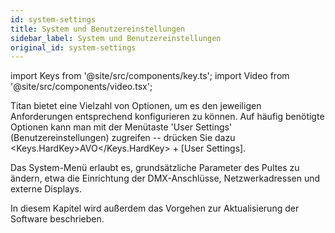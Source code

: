 ```yaml
---
id: system-settings
title: System und Benutzereinstellungen
sidebar_label: System und Benutzereinstellungen
original_id: system-settings
---
```


import Keys from '@site/src/components/key.ts';
import Video from '@site/src/components/video.tsx';

Titan bietet eine Vielzahl von Optionen, um es den jeweiligen
Anforderungen entsprechend konfigurieren zu können. Auf häufig benötigte
Optionen kann man mit der Menütaste 'User Settings'
(Benutzereinstellungen) zugreifen -- drücken Sie dazu <Keys.HardKey>AVO</Keys.HardKey> + \[User
Settings\].

Das System-Menü erlaubt es, grundsätzliche Parameter des Pultes zu ändern,
etwa die Einrichtung der DMX-Anschlüsse, Netzwerkadressen und externe Displays.

In diesem Kapitel wird außerdem das Vorgehen zur Aktualisierung der
Software beschrieben.
